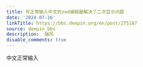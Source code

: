 ```yaml
---
title: 可正常输入中文的zed编辑器解决了二次显示问题
date: '2024-07-16'
linkTitle: https://bbs.deepin.org/en/post/275187
source: deepin_bbs
description:  捕风 
disable_comments: true
---
```

中文正常输入
